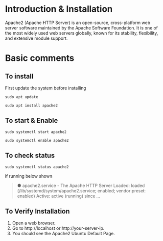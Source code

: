 # Introduction & Installation
Apache2 (Apache HTTP Server) is an open-source, cross-platform web server software maintained by the Apache Software Foundation. 
It is one of the most widely used web servers globally, known for its stability, flexibility, and extensive module support.

# Basic comments
## To install
First update the system before installing

``sudo apt update``

``sudo apt install apache2``

## To start & Enable

``sudo systemctl start apache2``

``sudo systemctl enable apache2``

## To check status

``sudo systemctl status apache2``

if running below shown
> ● apache2.service - The Apache HTTP Server
   Loaded: loaded (/lib/systemd/system/apache2.service; enabled; vendor preset: enabled)
   Active: active (running) since ...

## To Verify Installation

1. Open a web browser.
2. Go to http://localhost or http://your-server-ip.
3. You should see the Apache2 Ubuntu Default Page.





